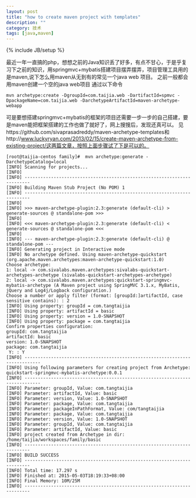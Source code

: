 ```yaml
---
layout: post
title: "how to create maven project with templates"
description: ""
category: 技术
tags: [java,maven]
---
```

{% include JB/setup %}

最近一年一直搞的php，想想之前的Java知识丢了好多，有点不甘心，于是乎复习下之前的知识，用springmvc+mybatis搭建项目摆弄摆弄，项目管理工具用的是maven,说下怎么用maven从无到有的常见一个java web 项目。
之前一般都会用maven创建一个空的java web项目 通过以下命令

	mvn archetype:create -DgroupId=com.taijia.web -DartifactId=spmvc -DpackageName=com.taijia.web -DarchetypeArtifactId=maven-archetype-webapp

可是要想搭建springmvc+mybatis的框架的项目还需要一步一步的自己搭建，要是maven能把框架搭建的工作也做了就好了，网上搜搜后，发现还真可以。
见https://github.com/sivaprasadreddy/maven-archetype-templates和http://www.luckyryan.com/2013/02/15/create-maven-archetype-from-existing-project/这两篇文章，按照上面步骤试了下是可以的。

	[root@taijia-centos family]#  mvn archetype:generate -DarchetypeCatalog=local
	[INFO] Scanning for projects...
	[INFO]                                                                         
	[INFO] ------------------------------------------------------------------------
	[INFO] Building Maven Stub Project (No POM) 1
	[INFO] ------------------------------------------------------------------------
	[INFO] 
	[INFO] >>> maven-archetype-plugin:2.3:generate (default-cli) > generate-sources @ standalone-pom >>>
	[INFO] 
	[INFO] <<< maven-archetype-plugin:2.3:generate (default-cli) < generate-sources @ standalone-pom <<<
	[INFO] 
	[INFO] --- maven-archetype-plugin:2.3:generate (default-cli) @ standalone-pom ---
	[INFO] Generating project in Interactive mode
	[INFO] No archetype defined. Using maven-archetype-quickstart (org.apache.maven.archetypes:maven-archetype-quickstart:1.0)
	Choose archetype:
	1: local -> com.sivalabs.maven.archetypes:sivalabs-quickstart-archetypes-archetype (sivalabs-quickstart-archetypes-archetype)
	2: local -> com.sivalabs.maven.archetypes:quickstart-springmvc-mybatis-archetype (A Maven project using SpringMVC 3.1.x, MyBatis, jQuery and Log4j/Logback configuration.)
	Choose a number or apply filter (format: [groupId:]artifactId, case sensitive contains): : 2
	[INFO] Using property: groupId = com.tangtaijia
	[INFO] Using property: artifactId = basic
	[INFO] Using property: version = 1.0-SNAPSHOT
	[INFO] Using property: package = com.tangtaijia
	Confirm properties configuration:
	groupId: com.tangtaijia
	artifactId: basic
	version: 1.0-SNAPSHOT
	package: com.tangtaijia
	 Y: : Y
	[INFO] ----------------------------------------------------------------------------
	[INFO] Using following parameters for creating project from Archetype: quickstart-springmvc-mybatis-archetype:0.0.1
	[INFO] ----------------------------------------------------------------------------
	[INFO] Parameter: groupId, Value: com.tangtaijia
	[INFO] Parameter: artifactId, Value: basic
	[INFO] Parameter: version, Value: 1.0-SNAPSHOT
	[INFO] Parameter: package, Value: com.tangtaijia
	[INFO] Parameter: packageInPathFormat, Value: com/tangtaijia
	[INFO] Parameter: package, Value: com.tangtaijia
	[INFO] Parameter: version, Value: 1.0-SNAPSHOT
	[INFO] Parameter: groupId, Value: com.tangtaijia
	[INFO] Parameter: artifactId, Value: basic
	[INFO] project created from Archetype in dir: /home/taijia/workspaces/family/basic
	[INFO] ------------------------------------------------------------------------
	[INFO] BUILD SUCCESS
	[INFO] ------------------------------------------------------------------------
	[INFO] Total time: 17.297 s
	[INFO] Finished at: 2015-05-03T18:19:33+08:00
	[INFO] Final Memory: 10M/25M
	[INFO] ------------------------------------------------------------------------